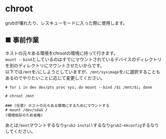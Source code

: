 # chroot
grubが壊れたり、レスキューモードに入った際に使用します。
## ■ 事前作業
ホストの元々ある環境をchrootの環境に持って行きます。  
`mount --bind`としているのはすでにマウントされているデバイスのディレクトリを別のディレクトリにマウントさせたいからです。  
以下では`/mnt`を`/`にしようとしていますが、`/mnt/sysimage`を`/`に選択することもあるのでやりたいことに応じて変更してください。
```
# for i in dev dev/pts proc sys; do mount --bind /$i /mnt/$i; done
```
```
# chroot /mnt
```
```
### (任意) ホストの元々ある環境にするためにマウントする
# mount /dev/sdaX /
(環境依存のため省略)
```
あとは`/boot`マウントするなり`grub2-install`するなり`grub2-mkconfig`するなりしてください。
